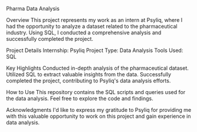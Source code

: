 Pharma Data Analysis

Overview
This project represents my work as an intern at Psyliq, where I had the opportunity to analyze a dataset related to the pharmaceutical industry. 
Using SQL, I conducted a comprehensive analysis and successfully completed the project.

Project Details
Internship: Psyliq
Project Type: Data Analysis
Tools Used: SQL

Key Highlights
Conducted in-depth analysis of the pharmaceutical dataset.
Utilized SQL to extract valuable insights from the data.
Successfully completed the project, contributing to Psyliq's data analysis efforts.

How to Use
This repository contains the SQL scripts and queries used for the data analysis. Feel free to explore the code and findings.

Acknowledgments
I'd like to express my gratitude to Psyliq for providing me with this valuable opportunity to work on this project and gain experience in data analysis.
